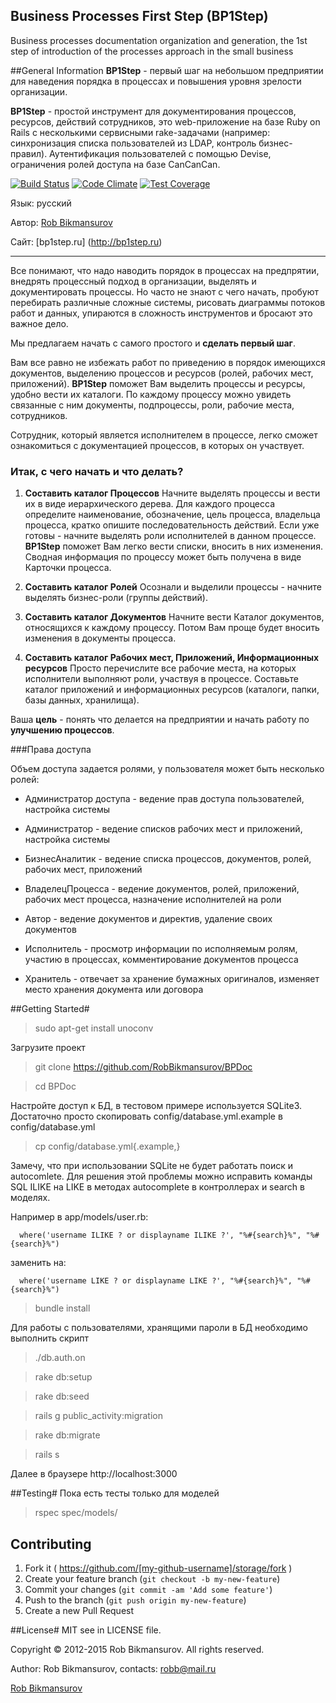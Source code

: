 Business Processes First Step (BP1Step)
---
Business processes documentation organization and generation, the 1st step of introduction of the processes approach in the small business

##General Information
**BP1Step** - первый шаг на небольшом предприятии для наведения порядка в процессах и повышения уровня зрелости организации.

**BP1Step** - простой инструмент для документирования процессов, ресурсов, действий сотрудников, это web-приложение на базе Ruby on Rails с несколькими сервисными rake-задачами (например: синхронизация списка пользователей из LDAP, контроль бизнес-правил).
Аутентификация пользователей с помощью Devise, ограничения ролей доступа на базе CanCanCan.

[![Build Status](https://travis-ci.org/RobBikmansurov/bp1step.svg?branch=master)](https://travis-ci.org/RobBikmansurov/bp1step)
[![Code Climate](https://codeclimate.com/github/RobBikmansurov/bp1step/badges/gpa.svg)](https://codeclimate.com/github/RobBikmansurov/bp1step)
[![Test Coverage](https://codeclimate.com/github/RobBikmansurov/bp1step/badges/coverage.svg)](https://codeclimate.com/github/RobBikmansurov/bp1step/coverage)

Язык: русский

Автор: [Rob Bikmansurov](mailto:robb@mail.ru)

Сайт: [bp1step.ru] (http://bp1step.ru)

---
Все понимают, что надо наводить порядок в процессах на предпрятии, внедрять процессный подход в организации, выделять и документировать процессы.
Но часто не знают с чего начать, пробуют перебирать различные сложные системы, рисовать диаграммы потоков работ и данных, упираются в сложность инструментов и бросают это важное дело.

Мы предлагаем начать с самого простого и **сделать первый шаг**.

Вам все равно не избежать работ по приведению в порядок имеющихся документов, выделению процессов и ресурсов (ролей, рабочих мест, приложений).
**BP1Step** поможет Вам выделить процессы и ресурсы, удобно вести их каталоги.
По каждому процессу можно увидеть связанные с ним документы, подпроцессы, роли, рабочие места, сотрудников.

Сотрудник, который является исполнителем в процессе, легко сможет ознакомиться с документацией процессов, в которых он участвует.

### Итак, с чего начать и что делать?

1. **Составить каталог Процессов**
Начните выделять процессы и вести их в виде иерархического дерева. Для каждого процесса определите наименование, обозначение, цель процесса, владельца процесса, кратко опишите последовательность действий. Если уже готовы - начните выделять роли исполнителей в данном процессе. **BP1Step** поможет Вам легко вести списки, вносить в них изменения. Сводная информация по процессу может быть получена в виде Карточки процесса.

2. **Составить каталог Ролей**
Осознали и выделили процессы - начните выделять бизнес-роли (группы действий).

3. **Составить каталог Документов**
Начните вести Каталог документов, относящихся к каждому процессу. Потом Вам проще будет вносить изменения в документы процесса.

4. **Составить каталог Рабочих мест, Приложений, Информационных ресурсов**
Просто перечислите все рабочие места, на которых исполнители выполняют роли, участвуя в процессе. Составьте каталог приложений и информационных ресурсов (каталоги, папки, базы данных, хранилища).

Ваша **цель** - понять что делается на предприятии и начать работу по **улучшению процессов**.

###Права доступа

Объем доступа задается ролями, у пользователя может быть несколько ролей:

*  Администратор доступа - ведение прав доступа пользователей, настройка системы

*  Администратор - ведение списков рабочих мест и приложений, настройка системы

*  БизнесАналитик - ведение списка процессов, документов, ролей, рабочих мест, приложений

*  ВладелецПроцесса - ведение документов, ролей, приложений, рабочих мест процесса, назначение исполнителей на роли

*  Автор - ведение документов и директив, удаление своих документов

*  Исполнитель - просмотр информации по исполняемым ролям, участию в процессах, комментирование документов процесса

*  Хранитель - отвечает за хранение бумажных оригиналов, изменяет место хранения документа или договора

##Getting Started#

>sudo apt-get install unoconv

Загрузите проект 

>git clone https://github.com/RobBikmansurov/BPDoc

>cd BPDoc

Настройте доступ к БД, в тестовом примере используется SQLite3.
Достаточно просто скопировать config/database.yml.example в config/database.yml

>cp config/database.yml{.example,} 

Замечу, что при использовании SQLite не будет работать поиск и
autocomlete. Для решения этой проблемы можно исправить команды SQL ILIKE на LIKE в методах autocomplete в контроллерах и search в моделях.

Например в app/models/user.rb:

      where('username ILIKE ? or displayname ILIKE ?', "%#{search}%", "%#{search}%")

заменить на:

      where('username LIKE ? or displayname LIKE ?', "%#{search}%", "%#{search}%")


>bundle install

Для работы с пользователями, хранящими пароли в БД необходимо выполнить скрипт

>./db.auth.on

>rake db:setup

>rake db:seed

>rails g public_activity:migration

>rake db:migrate

>rails s

Далее в браузере http://localhost:3000

##Testing#
Пока есть тесты только для моделей

>rspec spec/models/

## Contributing

1. Fork it ( https://github.com/[my-github-username]/storage/fork )
2. Create your feature branch (`git checkout -b my-new-feature`)
3. Commit your changes (`git commit -am 'Add some feature'`)
4. Push to the branch (`git push origin my-new-feature`)
5. Create a new Pull Request

##License#
MIT
 see in LICENSE file.

 Copyright &copy; 2012-2015 Rob Bikmansurov. All rights reserved.
 
 Author: Rob Bikmansurov, contacts: robb@mail.ru


 [Rob Bikmansurov](mailto:robb@mail.ru)
